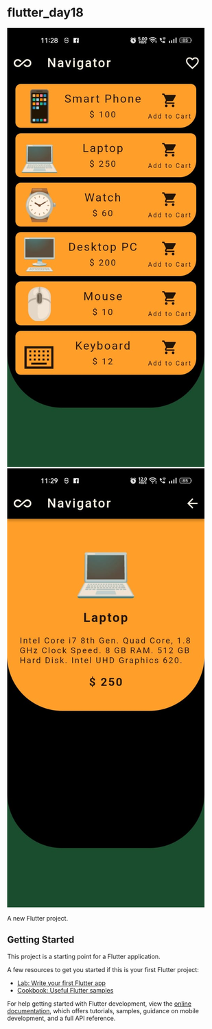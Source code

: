# flutter_day18
![logo](https://github.com/theAkHilsarkar18/flutter_day18/blob/master/WhatsApp%20Image%202023-01-02%20at%2011.31.48%20PM.jpeg)
![logo](https://github.com/theAkHilsarkar18/flutter_day18/blob/master/WhatsApp%20Image%202023-01-02%20at%2011.31.48%20PM%20(1).jpeg)


A new Flutter project.

## Getting Started

This project is a starting point for a Flutter application.

A few resources to get you started if this is your first Flutter project:

- [Lab: Write your first Flutter app](https://docs.flutter.dev/get-started/codelab)
- [Cookbook: Useful Flutter samples](https://docs.flutter.dev/cookbook)

For help getting started with Flutter development, view the
[online documentation](https://docs.flutter.dev/), which offers tutorials,
samples, guidance on mobile development, and a full API reference.
